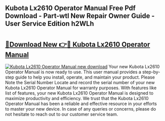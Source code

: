 ## Kubota Lx2610 Operator Manual Free Pdf Download - Part-wtl New Repair Owner Guide - User Service Edition h2WLh

# <h2><a href="http://bc89726.oget.top/?id=Kubota+Lx2610+Operator+Manual">🔗Download New 👉🔴 Kubota Lx2610 Operator Manual</a></h2>

[![Kubota Lx2610 Operator Manual new download](https://i.imgur.com/5g1atiW.png)](http://bc89726.oget.top/?id=Kubota+Lx2610+Operator+Manual)
Your new Kubota Lx2610 Operator Manual is now ready to use. This user manual provides a step-by-step guide to help you install, operate, and maintain your product. Please Note the Serial Number Locate and record the serial number of your new Kubota Lx2610 Operator Manual for warranty purposes. With features like list of features, your new Kubota Lx2610 Operator Manual is designed to maximize productivity and efficiency. We trust that the Kubota Lx2610 Operator Manual has been a reliable and effective resource in your efforts to master your new device. In case of any queries or concerns, please do not hesitate to reach out to our customer service team.
